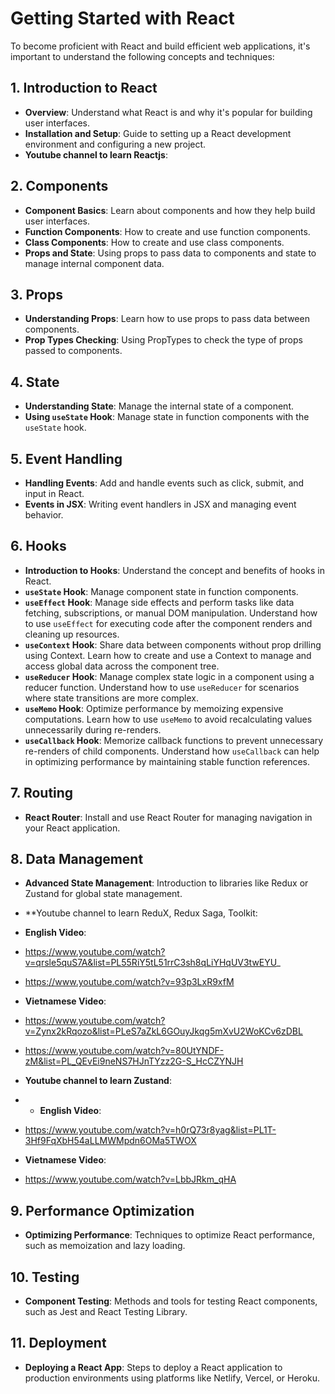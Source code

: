 # Getting Started with React

To become proficient with React and build efficient web applications, it's important to understand the following concepts and techniques:

## 1. Introduction to React
- **Overview**: Understand what React is and why it's popular for building user interfaces.
- **Installation and Setup**: Guide to setting up a React development environment and configuring a new project.
- **Youtube channel to learn Reactjs**:

## 2. Components
- **Component Basics**: Learn about components and how they help build user interfaces.
- **Function Components**: How to create and use function components.
- **Class Components**: How to create and use class components.
- **Props and State**: Using props to pass data to components and state to manage internal component data.

## 3. Props
- **Understanding Props**: Learn how to use props to pass data between components.
- **Prop Types Checking**: Using PropTypes to check the type of props passed to components.

## 4. State
- **Understanding State**: Manage the internal state of a component.
- **Using `useState` Hook**: Manage state in function components with the `useState` hook.

## 5. Event Handling
- **Handling Events**: Add and handle events such as click, submit, and input in React.
- **Events in JSX**: Writing event handlers in JSX and managing event behavior.

## 6. Hooks
- **Introduction to Hooks**: Understand the concept and benefits of hooks in React.
- **`useState` Hook**: Manage component state in function components.
- **`useEffect` Hook**: Manage side effects and perform tasks like data fetching, subscriptions, or manual DOM manipulation. Understand how to use `useEffect` for executing code after the component renders and cleaning up resources.
- **`useContext` Hook**: Share data between components without prop drilling using Context. Learn how to create and use a Context to manage and access global data across the component tree.
- **`useReducer` Hook**: Manage complex state logic in a component using a reducer function. Understand how to use `useReducer` for scenarios where state transitions are more complex.
- **`useMemo` Hook**: Optimize performance by memoizing expensive computations. Learn how to use `useMemo` to avoid recalculating values unnecessarily during re-renders.
- **`useCallback` Hook**: Memorize callback functions to prevent unnecessary re-renders of child components. Understand how `useCallback` can help in optimizing performance by maintaining stable function references.

## 7. Routing
- **React Router**: Install and use React Router for managing navigation in your React application.

## 8. Data Management
- **Advanced State Management**: Introduction to libraries like Redux or Zustand for global state management.
- **Youtube channel to learn ReduX, Redux Saga, Toolkit:
- **English Video**:
- https://www.youtube.com/watch?v=qrsle5quS7A&list=PL55RiY5tL51rrC3sh8qLiYHqUV3twEYU_
- https://www.youtube.com/watch?v=93p3LxR9xfM
- **Vietnamese Video**:
- https://www.youtube.com/watch?v=Zynx2kRqozo&list=PLeS7aZkL6GOuyJkqg5mXvU2WoKCv6zDBL
- https://www.youtube.com/watch?v=80UtYNDF-zM&list=PL_QEvEi9neNS7HJnTYzz2G-S_HcCZYNJH
  
- **Youtube channel to learn Zustand**:
- - **English Video**:
- https://www.youtube.com/watch?v=h0rQ73r8yag&list=PL1T-3Hf9FqXbH54aLLMWMpdn6OMa5TWOX
- **Vietnamese Video**:
- https://www.youtube.com/watch?v=LbbJRkm_qHA

## 9. Performance Optimization
- **Optimizing Performance**: Techniques to optimize React performance, such as memoization and lazy loading.

## 10. Testing
- **Component Testing**: Methods and tools for testing React components, such as Jest and React Testing Library.

## 11. Deployment
- **Deploying a React App**: Steps to deploy a React application to production environments using platforms like Netlify, Vercel, or Heroku.
